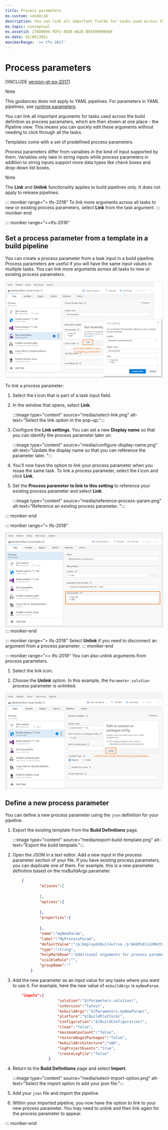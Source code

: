 ```yaml
---
title: Process parameters
ms.custom: seodec18
description: You can link all important fields for tasks used across the build definition as process parameters
ms.topic: conceptual
ms.assetid: 27AD0094-FDF1-4B36-A82E-B845980984AF
ms.date: 01/04/2021
monikerRange: '>= tfs-2017'
---
```


# Process parameters

[!INCLUDE [version-gt-eq-2017](../../includes/version-gt-eq-2017.md)]

> [!NOTE]
> This guidances does not apply to YAML pipelines. For parameters in YAML pipelines, see [runtime parameters](runtime-parameters.md).
> 

You can link all important arguments for tasks used across the build definition as process parameters, which are then shown at one place - the Pipeline view.
This means you can quickly edit these arguments without needing to click through all the tasks.

Templates come with a set of predefined process parameters.

Process parameters differ from variables in the kind of input supported by them. Variables only take in string inputs while process parameters in addition to string inputs support more data types like check boxes and drop-down list boxes.


> [!NOTE]
> 
> The **Link** and **Unlink** functionality applies to build pipelines only. It does not apply to release pipelines.

::: moniker range="> tfs-2018"
To link more arguments across all tasks to new or existing process parameters, select **Link** from the task argument.
::: moniker-end

::: moniker range="<=tfs-2018"

## Set a process parameter from a template in a build pipeline

You can create a process parameter from a task input in a build pipeline. Process parameters are useful if you will have the same input values in multiple tasks. 
You can link more arguments across all tasks to new or existing process parameters.

![Schematic showing tasks](media/2017-user-experience/tasks-linking.png)

To link a process parameter:

1. Select the **i** icon that is part of a task input field.

1. In the window that opens, select **Link**.

    :::image type="content" source="media/select-link.png" alt-text="Select the link option in the pop-up.":::

1. Configure the **Link settings**. You can set a new **Display name** so that you can identify the process parameter later on. 

    :::image type="content" source="media/configure-display-name.png" alt-text="Update the display name so that you can reference the parameter later. ":::

1. You'll now have the option to link your process parameter when you reuse the same task. To link a process parameter, select the **i** icon and click **Link**. 

1. Set the **Process parameter to link to this setting** to reference your existing process parameter and select **Link**.

    :::image type="content" source="media/reference-process-param.png" alt-text="Reference an existing process parameter. ":::

::: moniker-end

::: moniker range="< tfs-2018"

![Link additional arguments.](media/2017-user-experience/process-parameters-view-2.png)
::: moniker-end

::: moniker range="> tfs-2018"
Select **Unlink** if you need to disconnect an argument from a process parameter.
::: moniker-end

::: moniker range="<= tfs-2018"
You can also unlink arguments from process parameters.

1. Select the link icon. 

1. Choose the **Unlink** option. In this example, the `Parameter.solution` process parameter is unlinked. 
 
![Unlink arguments.](media/2017-user-experience/tasks-unlinking.png)

## Define a new process parameter

You can define a new process parameter using the `json` definition for your pipeline. 

1. Export the existing template from the **Build Definitions** page. 

    :::image type="content" source="media/export-build-template.png" alt-text="Export the build template.":::

1. Open the JSON in a text editor. Add a new input in the process parameter section of your file. If you have existing process parameters, you can duplicate one of them. For example, this is a new parameter definition based on the msBuildArgs parameter. 

    ```json
        {
                "aliases":[
                
                ],
                "options":{
                
                },
                "properties":{
                
                },
                "name":"myNewParam",
                "label":"MyProcessParam",
                "defaultValue":"/p:DeployOnBuild=true /p:WebPublishMethod=Package /p:PackageAsSingleFile=true /p:SkipInvalidConfigurations=true /p:PackageLocation=\"$(build.artifactstagingdirectory)\\\\\"",
                "type":"string",
                "helpMarkDown":"Additional arguments for process parameters.",
                "visibleRule":"",
                "groupName":""
            }
    ```

1. Add the new parameter as an input value for any tasks where you want to use it. For example, here the new value of `msbuildArgs` is `myNewParam`.

    ```json
        "inputs":{
                        "solution":"$(Parameters.solution)",
                        "vsVersion":"latest",
                        "msbuildArgs":"$(Parameters.myNewParam)",
                        "platform":"$(BuildPlatform)",
                        "configuration":"$(BuildConfiguration)",
                        "clean":"false",
                        "maximumCpuCount":"false",
                        "restoreNugetPackages":"false",
                        "msbuildArchitecture":"x86",
                        "logProjectEvents":"true",
                        "createLogFile":"false"
                    }
    ```


1. Return to the **Build Definitions** page and select **Import**. 

    :::image type="content" source="media/select-import-option.png" alt-text="Select the import option to add your json file.":::

1. Add your `json` file and import the pipeline. 

1. Within your imported pipeline, you now have the option to link to your new process parameter. You may need to unlink and then link again for the process parameter to appear. 

::: moniker-end



